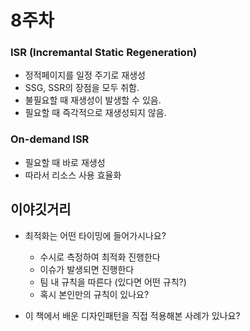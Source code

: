 # 8주차

### ISR (Incremantal Static Regeneration)

- 정적페이지를 일정 주기로 재생성
- SSG, SSR의 장점을 모두 취함.
- 불필요할 때 재생성이 발생할 수 있음.
- 필요할 때 즉각적으로 재생성되지 않음.

### On-demand ISR

- 필요할 때 바로 재생성
- 따라서 리소스 사용 효율화

## 이야깃거리

- 최적화는 어떤 타이밍에 들어가시나요?

  - 수시로 측정하여 최적화 진행한다
  - 이슈가 발생되면 진행한다
  - 팀 내 규칙을 따른다 (있다면 어떤 규칙?)
  - 혹시 본인만의 규칙이 있나요?

- 이 책에서 배운 디자인패턴을 직접 적용해본 사례가 있나요?
